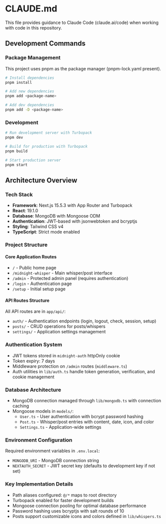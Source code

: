 # CLAUDE.md

This file provides guidance to Claude Code (claude.ai/code) when working with code in this repository.

## Development Commands

### Package Management
This project uses pnpm as the package manager (pnpm-lock.yaml present).

```bash
# Install dependencies
pnpm install

# Add new dependencies
pnpm add <package-name>

# Add dev dependencies
pnpm add -D <package-name>
```

### Development
```bash
# Run development server with Turbopack
pnpm dev

# Build for production with Turbopack
pnpm build

# Start production server
pnpm start
```

## Architecture Overview

### Tech Stack
- **Framework**: Next.js 15.5.3 with App Router and Turbopack
- **React**: 19.1.0
- **Database**: MongoDB with Mongoose ODM
- **Authentication**: JWT-based with jsonwebtoken and bcryptjs
- **Styling**: Tailwind CSS v4
- **TypeScript**: Strict mode enabled

### Project Structure

#### Core Application Routes
- `/` - Public home page
- `/midnight-whisper` - Main whisper/post interface
- `/admin` - Protected admin panel (requires authentication)
- `/login` - Authentication page
- `/setup` - Initial setup page

#### API Routes Structure
All API routes are in `app/api/`:
- `auth/` - Authentication endpoints (login, logout, check, session, setup)
- `posts/` - CRUD operations for posts/whispers
- `settings/` - Application settings management

### Authentication System
- JWT tokens stored in `midnight-auth` httpOnly cookie
- Token expiry: 7 days
- Middleware protection on `/admin` routes (`middleware.ts`)
- Auth utilities in `lib/auth.ts` handle token generation, verification, and cookie management

### Database Architecture
- MongoDB connection managed through `lib/mongodb.ts` with connection caching
- Mongoose models in `models/`:
  - `User.ts` - User authentication with bcrypt password hashing
  - `Post.ts` - Whisper/post entries with content, date, icon, and color
  - `Settings.ts` - Application-wide settings

### Environment Configuration
Required environment variables in `.env.local`:
- `MONGODB_URI` - MongoDB connection string
- `NEXTAUTH_SECRET` - JWT secret key (defaults to development key if not set)

### Key Implementation Details
- Path aliases configured: `@/*` maps to root directory
- Turbopack enabled for faster development builds
- Mongoose connection pooling for optimal database performance
- Password hashing uses bcryptjs with salt rounds of 10
- Posts support customizable icons and colors defined in `lib/whispers.ts`